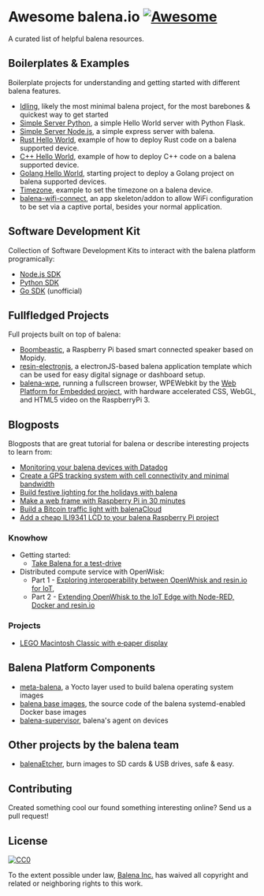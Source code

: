 # Awesome balena.io [![Awesome](https://awesome.re/badge-flat2.svg)](https://awesome.re)

A curated list of helpful balena resources.

## Boilerplates & Examples

Boilerplate projects for understanding and getting started with different balena features.

* [Idling](https://github.com/balena-io-projects/balena-idling), likely the most minimal balena project, for the most barebones & quickest way to get started
* [Simple Server Python](https://github.com/balena-io-projects/simple-server-python), a simple Hello World server with Python Flask.
* [Simple Server Node.js](https://github.com/balena-io-projects/simple-server-node), a simple express server with balena.
* [Rust Hello World](https://github.com/balena-io-projects/balena-rust-hello-world), example of how to deploy Rust code on a balena supported device.
* [C++ Hello World](https://github.com/balena-io-projects/balena-cpp-hello-world), example of how to deploy C++ code on a balena supported device.
* [Golang Hello World](https://github.com/balena-io-projects/balena-go-hello-world), starting project to deploy a Golang project on balena supported devices.
* [Timezone](https://github.com/balena-io-playground/balena-timezone), example to set the timezone on a balena device.
* [balena-wifi-connect](https://github.com/balena-io/wifi-connect), an app skeleton/addon to allow WiFi configuration to be set via a captive portal, besides your normal application.

## Software Development Kit

Collection of Software Development Kits to interact with the balena platform programically:

* [Node.js SDK](https://github.com/balena-io/balena-sdk)
* [Python SDK](https://github.com/balena-io/balena-sdk-python)
* [Go SDK](https://github.com/gernest/resingo) (unofficial)

## Fullfledged Projects

Full projects built on top of balena:

* [Boombeastic](https://github.com/balena-io-projects/boombeastic), a Raspberry Pi based smart connected speaker based on Mopidy.
* [resin-electronjs](https://github.com/balena-io/resin-electronjs), a electronJS-based balena application template which can be used for easy digital signage or dashboard setup.
* [balena-wpe](https://github.com/balena-io-projects/balena-wpe), running a fullscreen browser, WPEWebkit by the [Web Platform for Embedded project](https://github.com/WebPlatformForEmbedded), with hardware accelerated CSS, WebGL, and HTML5 video on the RaspberryPi 3.

## Blogposts

Blogposts that are great tutorial for balena or describe interesting projects to learn from:

* [Monitoring your balena devices with Datadog](https://www.balena.io/blog/monitoring-your-balena-devices-with-datadog/)
* [Create a GPS tracking system with cell connectivity and minimal bandwidth](https://www.balena.io/blog/balena-fin-gps-tracker-project/)
* [Build festive lighting for the holidays with balena](https://www.balena.io/blog/build-festive-lighting-for-the-holidays-with-balena/)
* [Make a web frame with Raspberry Pi in 30 minutes](https://www.balena.io/blog/make-a-web-frame-with-raspberry-pi-in-30-minutes/)
* [Build a Bitcoin traffic light with balenaCloud](https://www.balena.io/blog/build-a-bitcoin-traffic-light-with-balenacloud/)
* [Add a cheap ILI9341 LCD to your balena Raspberry Pi project](https://www.balena.io/blog/add-a-cheap-ili9341-lcd-to-your-resin-io-raspberry-pi-project/)

### Knowhow

* Getting started:
  * [Take Balena for a test-drive](http://blog.alexellis.io/resin-io-test-drive/)
* Distributed compute service with OpenWisk:
  * Part 1 - [Exploring interoperability between OpenWhisk and resin.io for IoT](https://medium.com/openwhisk/exploring-interoperability-between-openwhisk-and-resin-io-for-iot-3d6f7facd23b),
  * Part 2 - [Extending OpenWhisk to the IoT Edge with Node-RED, Docker and resin.io](https://medium.com/openwhisk/extending-openwhisk-to-the-iot-edge-with-node-red-docker-and-resin-io-bec7f30ea2de)

### Projects

* [LEGO Macintosh Classic with e‑paper display](https://jann.is/lego-macintosh-classic/)

## Balena Platform Components

* [meta-balena](https://github.com/balena-os/meta-balena), a Yocto layer used to build balena operating system images
* [balena base images](https://github.com/balena-io-library/base-images), the source code of the balena systemd-enabled Docker base images
* [balena-supervisor](https://github.com/balena-io/balena-supervisor), balena's agent on devices

## Other projects by the balena team

* [balenaEtcher](https://www.balena.io/etcher/), burn images to SD cards & USB drives, safe & easy.

## Contributing

Created something cool our found something interesting online? Send us a pull request!

## License

[![CC0](http://mirrors.creativecommons.org/presskit/buttons/88x31/svg/cc-zero.svg)](https://creativecommons.org/publicdomain/zero/1.0/)

To the extent possible under law, [Balena Inc.](https://balena.io) has waived all copyright and related or neighboring rights to this work.

